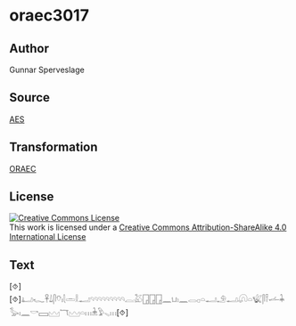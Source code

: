 # oraec3017

## Author

Gunnar Sperveslage

## Source

[AES](https://github.com/simondschweitzer/aes)

## Transformation

[ORAEC](https://oraec.github.io/)

## License

<a rel="license" href="http://creativecommons.org/licenses/by-sa/4.0/"><img alt="Creative Commons License" style="border-width:0" src="https://i.creativecommons.org/l/by-sa/4.0/88x31.png" /></a><br />This work is licensed under a <a rel="license" href="http://creativecommons.org/licenses/by-sa/4.0/">Creative Commons Attribution-ShareAlike 4.0 International License</a>

## Text

[⯑][⯑]𓂞𓆑𓋹𓍑𓋴𓄣𓏤𓇛𓏛𓎛𓂝𓄹𓄹𓄹𓄹𓄹𓄹𓄹𓄹𓄹𓐛𓅷𓉗𓉗𓉗𓈖𓂓𓏤𓈖𓂋𓊪𓏏𓂝𓄂𓂝𓋨𓏏𓆤𓋴𓍋𓌡𓇓𓅭𓏤𓈖𓎡𓈙𓈉𓄓𓈉𓏏𓏥𓇔𓅱𓈅𓏥[⯑]<br>
